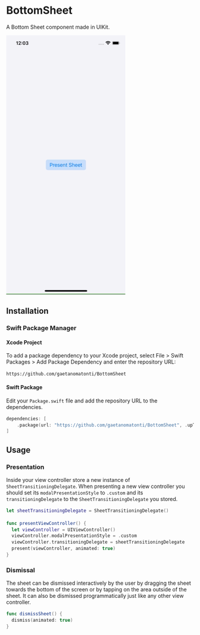# BottomSheet

A Bottom Sheet component made in UIKit.

![](Documentation/images/preview.gif)

## Installation
### Swift Package Manager
#### Xcode Project
To add a package dependency to your Xcode project, select File > Swift Packages > Add Package Dependency and enter the repository URL:

 `https://github.com/gaetanomatonti/BottomSheet`
 
#### Swift Package

Edit your `Package.swift` file and add the repository URL to the  dependencies.

```swift
dependencies: [
    .package(url: "https://github.com/gaetanomatonti/BottomSheet", .upToNextMajor(from: "0.4.0"))
]
```

## Usage

### Presentation
Inside your view controller store a new instance of `SheetTransitioningDelegate`. When presenting a new view controller you should set its `modalPresentationStyle` to `.custom` and its `transitioningDelegate` to the `SheetTransitioningDelegate` you stored.

```swift
let sheetTransitioningDelegate = SheetTransitioningDelegate()

func presentViewController() {
  let viewController = UIViewController()
  viewController.modalPresentationStyle = .custom
  viewController.transitioningDelegate = sheetTransitioningDelegate
  present(viewController, animated: true)
}
```

### Dismissal
The sheet can be dismissed interactively by the user by dragging the sheet towards the bottom of the screen or by tapping on the area outside of the sheet.
It can also be dismissed programmatically just like any other view controller.

```swift
func dismissSheet() {
  dismiss(animated: true)
}
```
